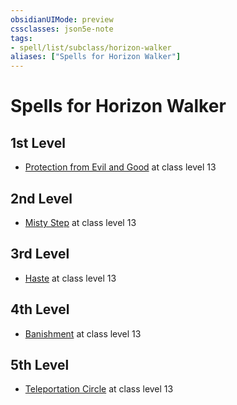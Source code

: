 ```yaml
---
obsidianUIMode: preview
cssclasses: json5e-note
tags:
- spell/list/subclass/horizon-walker
aliases: ["Spells for Horizon Walker"]
---
```

# Spells for Horizon Walker

## 1st Level

- [Protection from Evil and Good](protection-from-evil-and-good "PHB") at class level 13

## 2nd Level

- [Misty Step](misty-step "PHB") at class level 13

## 3rd Level

- [Haste](haste "PHB") at class level 13

## 4th Level

- [Banishment](banishment "PHB") at class level 13

## 5th Level

- [Teleportation Circle](teleportation-circle "PHB") at class level 13